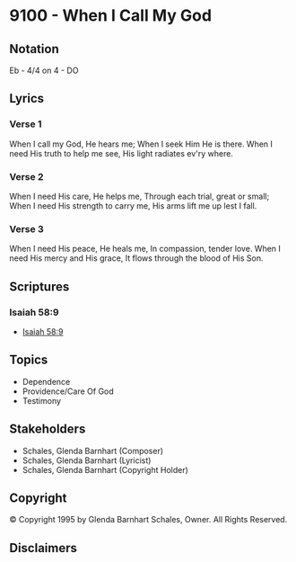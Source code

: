 # 9100 - When I Call My God

## Notation

Eb - 4/4 on 4 - DO

## Lyrics

### Verse 1

When I call my God, He hears me; When I seek Him He is there. When I need His truth to help me see, His light radiates ev'ry where.

### Verse 2

When I need His care, He helps me, Through each trial, great or small; When I need His strength to carry me, His arms lift me up lest I fall. 

### Verse 3

When I need  His peace, He heals me, In compassion, tender love. When I need His mercy and His grace, It flows through the blood of His Son.


## Scriptures

### Isaiah 58:9

- [Isaiah 58:9](https://www.biblegateway.com/passage/?search=Isaiah%2058%3A9)


## Topics

- Dependence
- Providence/Care Of God
- Testimony

## Stakeholders

- Schales, Glenda Barnhart (Composer)
- Schales, Glenda Barnhart (Lyricist)
- Schales, Glenda Barnhart (Copyright Holder)

## Copyright

© Copyright 1995 by Glenda Barnhart Schales, Owner. All Rights Reserved.


## Disclaimers


